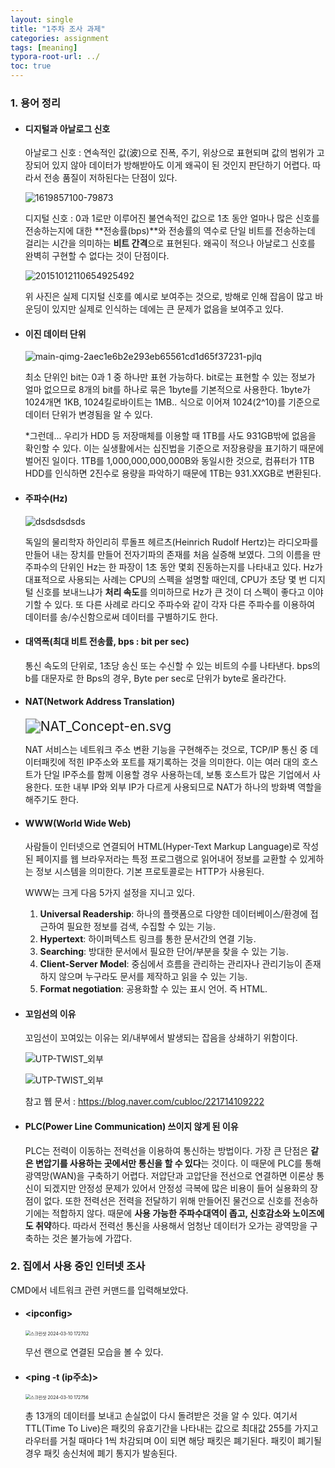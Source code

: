 ```yaml
---
layout: single
title: "1주차 조사 과제"
categories: assignment
tags: [meaning]
typora-root-url: ../
toc: true
---
```


### 1. 용어 정리

- #### 디지털과 아날로그 신호

  아날로그 신호 : 연속적인 값(波)으로 진폭, 주기, 위상으로 표현되며 값의 범위가 고장되어 있지 않아 데이터가 방해받아도 이게 왜곡이 된 것인지 판단하기 어렵다. 따라서 전송 품질이 저하된다는 단점이 있다.

  ![1619857100-79873](/images/2024-03-09-assignment1/1619857100-79873.png)

  디지털 신호 : 0과 1로만 이루어진 불연속적인 값으로 1초 동안 얼마나 많은 신호를 전송하는지에 대한 **전송률(bps)**와 전송률의 역수로 단일 비트를 전송하는데 걸리는 시간을 의미하는 **비트 간격**으로 표현된다. 왜곡이 적으나 아날로그 신호를 완벽히 구현할 수 없다는 것이 단점이다.

  ![20151012110654925492](/images/2024-03-09-assignment1/20151012110654925492.webp)

  위 사진은 실제 디지털 신호를 예시로 보여주는 것으로, 방해로 인해 잡음이 많고 바운딩이 있지만 실제로 인식하는 데에는 큰 문제가 없음을 보여주고 있다.

- #### 이진 데이터 단위

  ![main-qimg-2aec1e6b2e293eb65561cd1d65f37231-pjlq](/images/2024-03-09-assignment1/main-qimg-2aec1e6b2e293eb65561cd1d65f37231-pjlq.jpg)

  최소 단위인 bit는 0과 1 중 하나만 표현 가능하다. bit로는 표현할 수 있는 정보가 얼마 없으므로 8개의 bit를 하나로 묶은 1byte를 기본적으로 사용한다. 1byte가 1024개면 1KB, 1024킬로바이트는 1MB.. 식으로 이어져 1024(2^10)를 기준으로 데이터 단위가 변경됨을 알 수 있다.

  *그런데... 우리가 HDD 등 저장매체를 이용할 때 1TB를 사도 931GB밖에 없음을 확인할 수 있다. 이는 실생활에서는 십진법을 기준으로 저장용량을 표기하기 때문에 벌어진 일이다. 1TB를 1,000,000,000,000B와 동일시한 것으로, 컴퓨터가 1TB HDD를 인식하면 2진수로 용량을 파악하기 때문에 1TB는 931.XXGB로 변환된다.

- #### 주파수(Hz)

  ![dsdsdsdsds](/images/2024-03-09-assignment1/dsdsdsdsds.png)

  독일의 물리학자 하인리히 루돌프 헤르츠(Heinrich Rudolf Hertz)는 라디오파를 만들어 내는 장치를 만들어 전자기파의 존재를 처음 실증해 보였다. 그의 이름을 딴 주파수의 단위인 Hz는 한 파장이 1초 동안 몇회 진동하는지를 나타내고 있다. Hz가 대표적으로 사용되는 사례는 CPU의 스펙을 설명할 때인데, CPU가 초당 몇 번 디지털 신호를 보내느냐가 **처리 속도**를 의미하므로 Hz가 큰 것이 더 스펙이 좋다고 이야기할 수 있다. 또 다른 사례로 라디오 주파수와 같이 각자 다른 주파수를 이용하여 데이터를 송/수신함으로써 데이터를 구별하기도 한다.

- #### 대역폭(최대 비트 전송률, bps : bit per sec)

  통신 속도의 단위로, 1초당 송신 또는 수신할 수 있는 비트의 수를 나타낸다. bps의 b를 대문자로 한 Bps의 경우, Byte per sec로 단위가 byte로 올라간다.

- #### NAT(Network Address Translation)

  <img src="/images/2024-03-09-assignment1/NAT_Concept-en.svg.png" alt="NAT_Concept-en.svg" style="zoom:150%;" />

  NAT 서비스는 네트워크 주소 변환 기능을 구현해주는 것으로, TCP/IP 통신 중 데이터패킷에 적힌 IP주소와 포트를 재기록하는 것을 의미한다. 이는 여러 대의 호스트가 단일 IP주소를 함께 이용할 경우 사용하는데, 보통 호스트가 많은 기업에서 사용한다. 또한 내부 IP와 외부 IP가 다르게 사용되므로 NAT가 하나의 방화벽 역할을 해주기도 한다.

- #### WWW(World Wide Web)

  사람들이 인터넷으로 연결되어 HTML(Hyper-Text Markup Language)로 작성된 페이지를 웹 브라우저라는 특정 프로그램으로 읽어내어 정보를 교환할 수 있게하는 정보 시스템을 의미한다. 기본 프로토콜로는 HTTP가 사용된다. 

  WWW는 크게 다음 5가지 설정을 지니고 있다.

  1. **Universal Readership**: 하나의 플랫폼으로 다양한 데이터베이스/환경에 접근하여 필요한 정보를 검색, 수집할 수 있는 기능.
  2. **Hypertext**: 하이퍼텍스트 링크를 통한 문서간의 연결 기능.
  3. **Searching**: 방대한 문서에서 필요한 단어/부분을 찾을 수 있는 기능.
  4. **Client-Server Model**: 중심에서 흐름을 관리하는 관리자나 관리기능이 존재하지 않으며 누구라도 문서를 제작하고 읽을 수 있는 기능.
  5. **Format negotiation**: 공용화할 수 있는 표시 언어. 즉 HTML.

- #### 꼬임선의 이유

  꼬임선이 꼬여있는 이유는 외/내부에서 발생되는 잡음을 상쇄하기 위함이다.

  ![UTP-TWIST_외부](/images/2024-03-09-assignment1/UTP-TWIST_외부.jpg)

  ![UTP-TWIST_외부](/images/2024-03-09-assignment1/UTP-TWIST_내부.jpg)

  참고 웹 문서 : https://blog.naver.com/cubloc/221714109222

- #### PLC(Power Line Communication) 쓰이지 않게 된 이유

  PLC는 전력이 이동하는 전력선을 이용하여 통신하는 방법이다. 가장 큰 단점은 **같은 변압기를 사용하는 곳에서만 통신을 할 수 있다**는 것이다. 이 때문에 PLC를 통해 광역망(WAN)을 구축하기 어렵다. 저압단과 고압단을 전선으로 연결하면 이론상 통신이 되겠지만 안정성 문제가 있어서 안정성 극복에 많은 비용이 들어 실용화의 장점이 없다. 또한 전력선은 전력을 전달하기 위해 만들어진 물건으로 신호를 전송하기에는 적합하지 않다. 때문에 **사용 가능한 주파수대역이 좁고, 신호감소와 노이즈에도 취약**하다. 따라서 전력선 통신을 사용해서 엄청난 데이터가 오가는 광역망을 구축하는 것은 불가능에 가깝다.

### 2. 집에서 사용 중인 인터넷 조사

CMD에서 네트워크 관련 커맨드를 입력해보았다.

- #### \<ipconfig>

  <img src="/images/2024-03-09-assignment1/스크린샷 2024-03-10 172702.png" alt="스크린샷 2024-03-10 172702" style="zoom:50%;" />

  무선 랜으로 연결된 모습을 볼 수 있다.

- #### \<ping -t (ip주소)>

  <img src="/images/2024-03-09-assignment1/스크린샷 2024-03-10 172756.png" alt="스크린샷 2024-03-10 172756" style="zoom:50%;" />

  총 13개의 데이터를 보내고 손실없이 다시 돌려받은 것을 알 수 있다. 여기서 TTL(Time To Live)은
  패킷의 유효기간을 나타내는 값으로 최대값 255를 가지고 라우터를 거칠 때마다 1씩 차감되며 0이 되면 해당 패킷은 폐기된다. 패킷이 폐기될 경우 패킷 송신처에 폐기 통지가 발송된다.
